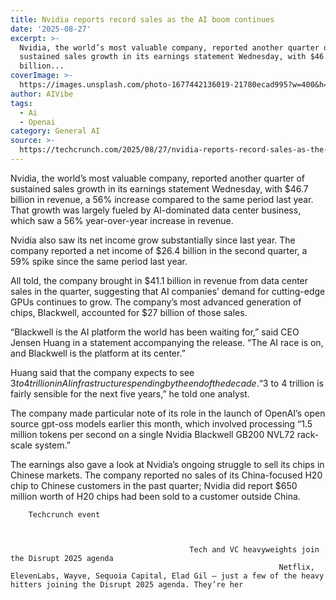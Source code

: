 ```yaml
---
title: Nvidia reports record sales as the AI boom continues
date: '2025-08-27'
excerpt: >-
  Nvidia, the world’s most valuable company, reported another quarter of
  sustained sales growth in its earnings statement Wednesday, with $46.7
  billion...
coverImage: >-
  https://images.unsplash.com/photo-1677442136019-21780ecad995?w=400&h=200&fit=crop&auto=format
author: AIVibe
tags:
  - Ai
  - Openai
category: General AI
source: >-
  https://techcrunch.com/2025/08/27/nvidia-reports-record-sales-as-the-ai-boom-continues/
---
```

Nvidia, the world’s most valuable company, reported another quarter of sustained sales growth in its earnings statement Wednesday, with $46.7 billion in revenue, a 56% increase compared to the same period last year. That growth was largely fueled by AI-dominated data center business, which saw a 56% year-over-year increase in revenue.

Nvidia also saw its net income grow substantially since last year. The company reported a net income of $26.4 billion in the second quarter, a 59% spike since the same period last year. 


	
	




	
	



All told, the company brought in $41.1 billion in revenue from data center sales in the quarter, suggesting that AI companies’ demand for cutting-edge GPUs continues to grow. The company’s most advanced generation of chips, Blackwell, accounted for $27 billion of those sales.

“Blackwell is the AI platform the world has been waiting for,” said CEO Jensen Huang in a statement accompanying the release. “The AI race is on, and Blackwell is the platform at its center.” 

Huang said that the company expects to see $3 to 4 trillion in AI infrastructure spending by the end of the decade. “$3 to 4 trillion is fairly sensible for the next five years,” he told one analyst.

The company made particular note of its role in the launch of OpenAI’s open source gpt-oss models earlier this month, which involved processing “1.5 million tokens per second on a single Nvidia Blackwell GB200 NVL72 rack-scale system.”

The earnings also gave a look at Nvidia’s ongoing struggle to sell its chips in Chinese markets. The company reported no sales of its China-focused H20 chip to Chinese customers in the past quarter; Nvidia did report $650 million worth of H20 chips had been sold to a customer outside China.

	
		
					
		Techcrunch event
		
			
				
											Tech and VC heavyweights join the Disrupt 2025 agenda
																Netflix, ElevenLabs, Wayve, Sequoia Capital, Elad Gil — just a few of the heavy hitters joining the Disrupt 2025 agenda. They’re her
